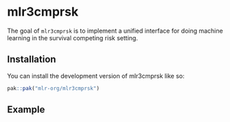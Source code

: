 
<!-- README.md is generated from README.Rmd. Please edit that file -->

# mlr3cmprsk

<!-- badges: start -->
<!-- badges: end -->

The goal of `mlr3cmprsk` is to implement a unified interface for doing
machine learning in the survival competing risk setting.

## Installation

You can install the development version of mlr3cmprsk like so:

``` r
pak::pak("mlr-org/mlr3cmprsk")
```

## Example
